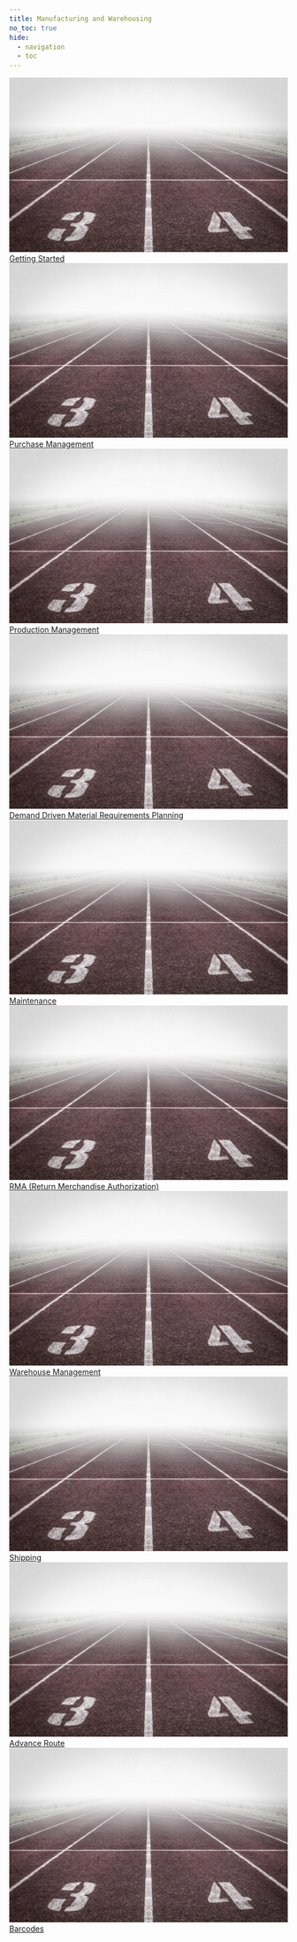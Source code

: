 ```yaml
---
title: Manufacturing and Warehousing
no_toc: true
hide:
  - navigation
  - toc
---
```


<section>
<!-- This example requires Tailwind CSS v2.0+ -->
<div class="relative bg-white overflow-hidden">
 <div class="p-7 grid grid-cols-1 sm:grid-cols-1 md:grid-cols-5 lg:grid-cols-5 xl:grid-cols-5 gap-5">
    <a href="01_getting_started" class="rounded overflow-hidden shadow-lg">
      <img class="w-full" src="assets/getting_started.jpg" alt="Platform">
      <div class="px-6 py-2">
        <div class="font-regular text-l mb-2" >Getting Started</div>
      </div>
    </a>
    <a href="01_getting_started" class="rounded overflow-hidden shadow-lg">
      <img class="w-full" src="assets/getting_started.jpg" alt="Platform">
      <div class="px-6 py-2">
        <div class="font-regular text-l mb-2" >Purchase Management</div>
      </div>
    </a>
    <a href="01_getting_started" class="rounded overflow-hidden shadow-lg">
      <img class="w-full" src="assets/getting_started.jpg" alt="Platform">
      <div class="px-6 py-2">
        <div class="font-regular text-l mb-2" >Production Management</div>
      </div>
    </a>
    <a href="01_getting_started" class="rounded overflow-hidden shadow-lg">
      <img class="w-full" src="assets/getting_started.jpg" alt="Platform">
      <div class="px-6 py-2">
        <div class="font-regular text-l mb-2" >Demand Driven Material Requirements Planning</div>
      </div>
    </a>
    <a href="01_getting_started" class="rounded overflow-hidden shadow-lg">
      <img class="w-full" src="assets/getting_started.jpg" alt="Platform">
      <div class="px-6 py-2">
        <div class="font-regular text-l mb-2" >Maintenance</div>
      </div>
    </a>
    <a href="01_getting_started" class="rounded overflow-hidden shadow-lg">
      <img class="w-full" src="assets/getting_started.jpg" alt="Platform">
      <div class="px-6 py-2">
        <div class="font-regular text-l mb-2" >RMA (Return Merchandise Authorization)</div>
      </div>
    </a>
    <a href="01_getting_started" class="rounded overflow-hidden shadow-lg">
      <img class="w-full" src="assets/getting_started.jpg" alt="Platform">
      <div class="px-6 py-2">
        <div class="font-regular text-l mb-2" >Warehouse Management</div>
      </div>
    </a>
    <a href="01_getting_started" class="rounded overflow-hidden shadow-lg">
      <img class="w-full" src="assets/getting_started.jpg" alt="Platform">
      <div class="px-6 py-2">
        <div class="font-regular text-l mb-2" >Shipping</div>
      </div>
    </a>
    <a href="01_getting_started" class="rounded overflow-hidden shadow-lg">
      <img class="w-full" src="assets/getting_started.jpg" alt="Platform">
      <div class="px-6 py-2">
        <div class="font-regular text-l mb-2" >Advance Route</div>
      </div>
    </a>
    <a href="01_getting_started" class="rounded overflow-hidden shadow-lg">
      <img class="w-full" src="assets/getting_started.jpg" alt="Platform">
      <div class="px-6 py-2">
        <div class="font-regular text-l mb-2" >Barcodes</div>
      </div>
    </a>
</div>
</section>
